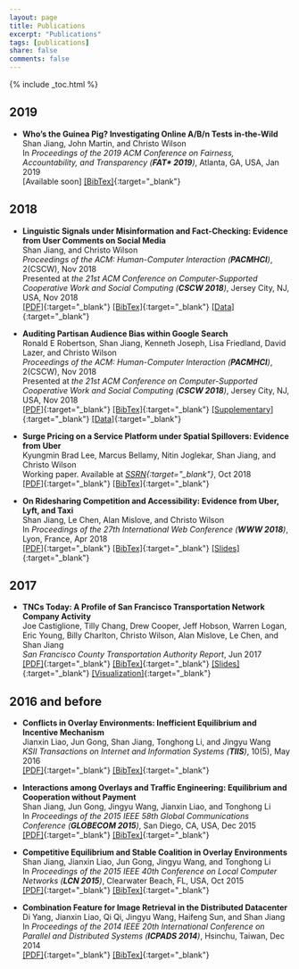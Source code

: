 ```yaml
---
layout: page
title: Publications
excerpt: "Publications"
tags: [publications]
share: false
comments: false 
---
```


{% include _toc.html %}

## 2019

* **Who’s the Guinea Pig? Investigating Online A/B/n Tests in-the-Wild**  
Shan Jiang, John Martin, and Christo Wilson  
In *Proceedings of the 2019 ACM Conference on Fairness, Accountability, and Transparency (**FAT\* 2019**)*, Atlanta, GA, USA, Jan 2019  
[Available soon] [\[BibTex\]](fat19_bib.txt){:target="_blank"}

## 2018

* **Linguistic Signals under Misinformation and Fact-Checking: Evidence from User Comments on Social Media**  
Shan Jiang, and Christo Wilson  
*Proceedings of the ACM: Human-Computer Interaction (**PACMHCI**)*, 2(CSCW), Nov 2018  
Presented at *the 21st ACM Conference on Computer-Supported Cooperative Work and Social Computing (**CSCW 2018**)*, Jersey City, NJ, USA, Nov 2018  
[\[PDF\]](cscw18a_paper.pdf){:target="_blank"} [\[BibTex\]](cscw18a_bib.txt){:target="_blank"} [\[Data\]](../resources/#misinformation){:target="_blank"}

* **Auditing Partisan Audience Bias within Google Search**  
Ronald E Robertson, Shan Jiang, Kenneth Joseph, Lisa Friedland, David Lazer, and Christo Wilson  
*Proceedings of the ACM: Human-Computer Interaction (**PACMHCI**)*, 2(CSCW), Nov 2018  
Presented at *the 21st ACM Conference on Computer-Supported Cooperative Work and Social Computing (**CSCW 2018**)*, Jersey City, NJ, USA, Nov 2018  
[\[PDF\]](cscw18b_paper.pdf){:target="_blank"} [\[BibTex\]](cscw18b_bib.txt){:target="_blank"} [\[Supplementary\]](cscw18b_supplementary.pdf){:target="_blank"} [\[Data\]](../resources/#partisan-bias){:target="_blank"}

* **Surge Pricing on a Service Platform under Spatial Spillovers: Evidence from Uber**  
Kyungmin Brad Lee, Marcus Bellamy, Nitin Joglekar, Shan Jiang, and Christo Wilson  
Working paper. Available at *[SSRN](https://https:/ssrn.com/abstract=3261811){:target="_blank"}*, Oct 2018  
[\[PDF\]](ssrn18_paper.pdf){:target="_blank"} [\[BibTex\]](ssrn18_bib.txt){:target="_blank"}

* **On Ridesharing Competition and Accessibility: Evidence from Uber, Lyft, and Taxi**  
Shan Jiang, Le Chen, Alan Mislove, and Christo Wilson  
In *Proceedings of the 27th International Web Conference (**WWW 2018**)*, Lyon, France, Apr 2018  
[\[PDF\]](www18_paper.pdf){:target="_blank"} [\[BibTex\]](www18_bib.txt){:target="_blank"} [\[Slides\]](www18_slides.pdf){:target="_blank"}

## 2017

* **TNCs Today: A Profile of San Francisco Transportation Network Company Activity**  
Joe Castiglione, Tilly Chang, Drew Cooper, Jeff Hobson, Warren Logan, Eric Young, Billy Charlton, Christo Wilson, Alan Mislove, Le Chen, and Shan Jiang  
*San Francisco County Transportation Authority Report*, Jun 2017  
[\[PDF\]](sfcta17_paper.pdf){:target="_blank"} [\[BibTex\]](sfcta17_bib.txt){:target="_blank"} [\[Slides\]](sfcta17_slides.pdf){:target="_blank"} [\[Visualization\]](https://tncstoday.sfcta.org){:target="_blank"}

## 2016 and before

* **Conflicts in Overlay Environments: Inefficient Equilibrium and Incentive Mechanism**  
Jianxin Liao, Jun Gong, Shan Jiang, Tonghong Li, and Jingyu Wang  
*KSII Transactions on Internet and Information Systems (**TIIS**)*, 10(5), May 2016  
[\[PDF\]](tiis16_paper.pdf){:target="_blank"} [\[BibTex\]](tiis16_bib.txt){:target="_blank"}

* **Interactions among Overlays and Traffic Engineering: Equilibrium and Cooperation without Payment**  
Shan Jiang, Jun Gong, Jingyu Wang, Jianxin Liao, and Tonghong Li  
In *Proceedings of the 2015 IEEE 58th Global Communications Conference (**GLOBECOM 2015**)*, San Diego, CA, USA, Dec 2015  
[\[PDF\]](globecom15_paper.pdf){:target="_blank"} [\[BibTex\]](globecom15_bib.txt){:target="_blank"}

* **Competitive Equilibrium and Stable Coalition in Overlay Environments**  
Shan Jiang, Jianxin Liao, Jun Gong, Jingyu Wang, and Tonghong Li  
In *Proceedings of the 2015 IEEE 40th Conference on Local Computer Networks (**LCN 2015**)*, Clearwater Beach, FL, USA, Oct 2015  
[\[PDF\]](lcn15_paper.pdf){:target="_blank"} [\[BibTex\]](lcn15_bib.txt){:target="_blank"}

* **Combination Feature for Image Retrieval in the Distributed Datacenter**   
Di Yang, Jianxin Liao, Qi Qi, Jingyu Wang, Haifeng Sun, and Shan Jiang  
In *Proceedings of the 2014 IEEE 20th International Conference on Parallel and Distributed Systems (**ICPADS 2014**)*, Hsinchu, Taiwan, Dec 2014  
[\[PDF\]](icpads14_paper.pdf){:target="_blank"} [\[BibTex\]](icpads14_bib.txt){:target="_blank"}

